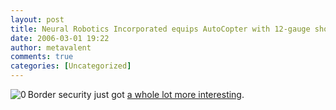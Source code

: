 ```yaml
---
layout: post
title: Neural Robotics Incorporated equips AutoCopter with 12-gauge shotgun
date: 2006-03-01 19:22
author: metavalent
comments: true
categories: [Uncategorized]
---
```

<!--Lead Photo --><a href="http://www.engadget.com/2006/03/01/neural-robotics-incorporated-equips-autocopter-with-12-gauge-sho/"><img src="http://awebcamdarkly.com/images/engadget.logo.gif" align="left" border="0" alt="0" /></a><!-- Commentary -->Border security just got <a href="http://www.engadget.com/2006/03/01/neural-robotics-incorporated-equips-autocopter-with-12-gauge-sho/">a whole lot more interesting</a>.
